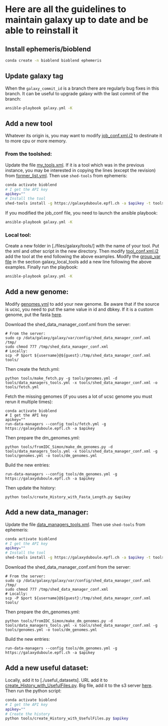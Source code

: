 # Here are all the guidelines to maintain galaxy up to date and be able to reinstall it 

## Install ephemeris/bioblend
```bash
conda create -n bioblend bioblend ephemeris
```

## Update galaxy tag
When the `galaxy_commit_id` is a branch there are regularly bug fixes in this branch. It can be useful to upgrade galaxy with the last commit of the branch:
```bash
ansible-playbook galaxy.yml -K
```


## Add a new tool
Whatever its origin is, you may want to modify [job_conf.xml.j2](./templates/galaxy/config/job_conf.xml.j2) to destinate it to more cpu or more memory.

### From the toolshed:
Update the file [my_tools.xml](./tools/my_tools.yml). If it is a tool which was in the previous instance, you may be interested in copying the lines (except the revision) from [former_list.yml](./tools/former_list.yml).
Then use `shed-tools` from ephemeris:
```bash
conda activate bioblend
# I get the API key
apikey=""
# Install the tool
shed-tools install -g https://galaxyduboule.epfl.ch -a $apikey -t tools/my_tools.yml 
```
If you modified the job_conf file, you need to launch the ansible playbook:
```bash
ansible-playbook galaxy.yml -K
```

### Local tool:
Create a new folder in [./files/galaxy/tools/] with the name of your tool. Put the xml and other script in the new directory. Then modify [tool_conf.xml.j2](./templates/galaxy/config/tool_conf.xml.j2) add the tool at the end following the above examples. Modify the [group_var file](./group_vars/galaxyserers.yml) in the section galaxy_local_tools add a new line following the above examples.
Finally run the playbook:
```bash
ansible-playbook galaxy.yml -K
```

## Add a new genome:
Modify [genomes.yml](./tools/genomes.yml) to add your new genome. Be aware that if the source is ucsc, you need to put the same value in id and dbkey. If it is a custom genome, put the fasta [here](s3://11705-388fd8245175782087c769d3c1f8dabd/custom_genomes/).

Download the shed_data_manager_conf.xml from the server:
```
# From the server:
sudo cp /data/galaxy/galaxy/var/config/shed_data_manager_conf.xml /tmp/
sudo chmod 777 /tmp/shed_data_manager_conf.xml 
# Locally:
scp -P $port ${username}@${guest}:/tmp/shed_data_manager_conf.xml tools/
```
Then create the fetch.yml:
```
python tools/make_fetch.py -g tools/genomes.yml -d tools/data_managers_tools.yml -x tools/shed_data_manager_conf.xml -o tools/fetch.yml
```
Fetch the missing genomes (if you uses a lot of ucsc genome you must rerun it multiple times):
```
conda activate bioblend
# I get the API key
apikey=""
run-data-managers --config tools/fetch.yml -g https://galaxyduboule.epfl.ch -a $apikey
```
Then prepare the dm_genomes.yml:
```
python tools/fromIDC_Simon/make_dm_genomes.py -d tools/data_managers_tools.yml -x tools/shed_data_manager_conf.xml -g tools/genomes.yml -o tools/dm_genomes.yml
```
Build the new entries:
```
run-data-managers --config tools/dm_genomes.yml -g https://galaxyduboule.epfl.ch -a $apikey
```
Then update the history:
```
python tools/create_History_with_Fasta_Length.py $apikey
```

## Add a new data_manager:
Update the file [data_managers_tools.xml](./tools/data_managers_tools.yml).
Then use `shed-tools` from ephemeris:
```bash
conda activate bioblend
# I get the API key
apikey=""
# Install the tool
shed-tools install -g https://galaxyduboule.epfl.ch -a $apikey -t tools/data_managers_tools.yml 
```
Download the shed_data_manager_conf.xml from the server:
```
# From the server:
sudo cp /data/galaxy/galaxy/var/config/shed_data_manager_conf.xml /tmp/
sudo chmod 777 /tmp/shed_data_manager_conf.xml 
# Locally:
scp -P $port ${username}@${guest}:/tmp/shed_data_manager_conf.xml tools/
```
Then prepare the dm_genomes.yml:
```
python tools/fromIDC_Simon/make_dm_genomes.py -d tools/data_managers_tools.yml -x tools/shed_data_manager_conf.xml -g tools/genomes.yml -o tools/dm_genomes.yml
```
Build the new entries:
```
run-data-managers --config tools/dm_genomes.yml -g https://galaxyduboule.epfl.ch -a $apikey
```

## Add a new useful dataset:
Locally, add it to [./useful_datasets]. URL add it to [create_History_with_UsefulFiles.py](./tools/create_History_with_UsefulFiles.py). Big file, add it to the s3 server [here](s3://11705-388fd8245175782087c769d3c1f8dabd/useful_datasets/).
Then run the python script:
```bash
conda activate bioblend
# I get the API key
apikey=""
# Create the history
python tools/create_History_with_UsefulFiles.py $apikey
```
